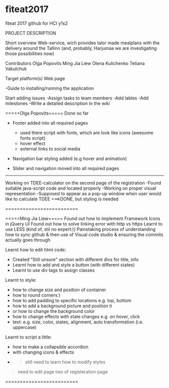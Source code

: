 # fiteat2017
fiteat 2017 github for HCI y1s2

PROJECT DESCRIPTION

Short overview
Web-service, wich provides talor made mealplans with the delivery around the Tallinn (and, probably, Harjumaa we are investigating those possibilities now)

 Contributors
 Olga Popovits
 Ming Jia Liew
 Olena Kulichenko
 Tetiana Vakulchuk
 
 Target platform(s)
 Web page
 
 -Guide to installing/running the application
 
 Start adding issues
 -Assign tasks to team members
 -Add lables
 -Add milestones
 -Write a detailed description in the wiki
 
 
 
 =====Olga Popovits=====
 Done so far
 - Footer added into all required pages
    - used there script with fonts, which are look like icons (awesome fonts script)
    - hover effect
    - external links to social media
    
 - Navigation bar styling added (e.g hover and animation)
 - Slider and navigation moved into all required pages
 -----------
 Working on TDEE-calculator on the second page of the registration
    -Found suitable java-script code and located properly
    -Working on proper visual representation
    -Supposed to appear as a pop-up window when user would like to calculate TDEE ===>DONE, but  styling is needed
    
=========================

=====Ming Jia Liew=====
Found out how to implement Framework Icons in jQuery UI
Found out how to solve linking error with http vs https
Learnt to use LESS (kind of, stil no expert:))
Painstaking process of understanding how to sync github & then use of Visual code studio & ensuring the commits actually goes through

Learnt how to edit html code:
 - Created "Still unsure" section with different divs for title, info
 - Learnt how to add and style a button (with different states)
 - Learnt to use div tags to assign classes
 
Learnt to style:
 - how to change size and position of container
 - how to round corners:)
 - how to add padding to specific locations e.g. top, bottom
 - how to add a background picture and position it
 - or how to change the background color
 - how to change effects with state changes e.g. on hover, click
 - text: e.g. size, color, states, alignment, auto transformation (i.e. uppercase)
 
Learnt to script a little:
 - how to make a collapsible accordion
 - with changing icons & effects
 - > still need to learn how to modify styles
 
>need to edit page two of registeration page
 
=========================
